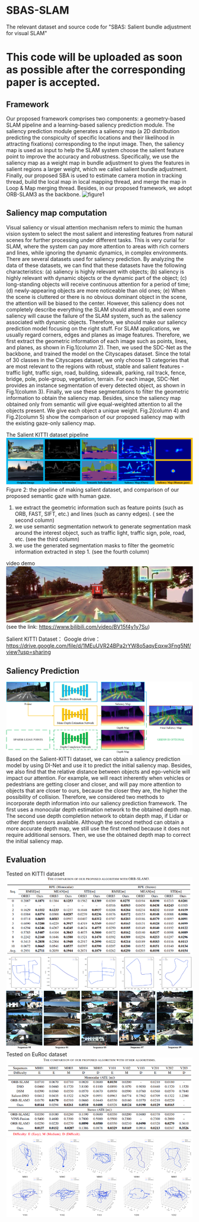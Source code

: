 # SBAS-SLAM
The relevant dataset and source code for "SBAS: Salient bundle adjustment for visual SLAM"
# This code will be uploaded as soon as possible after the corresponding paper is accepted.
## Framework
Our proposed framework comprises two components: a geometry-based SLAM pipeline and a learning-based saliency prediction module. The saliency prediction module generates a saliency map (a 2D distribution predicting the conspicuity of specific locations and their likelihood in attracting fixations) corresponding to the input image. Then, the saliency map is used as input to help the SLAM system choose the salient feature point to improve the accuracy and robustness. Specifically, we use the saliency map as a weight map in bundle adjustment to gives the features in salient regions a larger weight, which we called salient bundle adjustment. Finally, our proposed SBA is used to estimate camera motion in tracking thread, build the local map in local mapping thread, and merge the map in Loop & Map merging thread. Besides, in our proposed framework, we adopt ORB-SLAM3 as the backbone.
![figure1](/framework.png)

## Saliency map computation
Visual saliency or visual attention mechanism refers to mimic the human vision system to select the most salient and interesting features from natural scenes for further processing under different tasks. This is very curial for SLAM, where the system can pay more attention to areas with rich corners and lines, while ignoring the dynamic dynamics, in complex environments. There are several datasets used for saliency prediction. By analyzing the data of these datasets, we can find that these datasets have the following characteristics: 
(a) saliency is highly relevant with objects; 
(b) saliency is highly relevant with dynamic objects or the dynamic part of the object; 
(c) long-standing objects will receive continuous attention for a period of time; 
(d) newly-appearing objects are more noticeable than old ones; 
(e) When the scene is cluttered or there is no obvious dominant object in the scene, the attention will be biased to the center. 
However, this saliency does not completely describe everything the SLAM should attend to, and even some saliency will cause the failure of the SLAM system, such as the saliency associated with dynamic objects. Therefore, we should make our saliency prediction model focusing on the right stuff. 
For SLAM applications, we usually regard corners, edges and planes as image features. Therefore, we first extract the geometric information of each image such as points, lines, and planes, as shown in Fig.1(column 2). Then, we used the SDC-Net as the backbone, and trained the model on the Cityscapes dataset. Since the total of 30 classes in the Cityscapes dataset, we only choose 13 categories that are most relevant to the regions with robust, stable and salient features - traffic light, traffic sign, road, building, sidewalk, parking, rail track, fence, bridge, pole, pole-group, vegetation, terrain. For each image, SDC-Net provides an instance segmentation of every detected object, as shown in Fig.1(column 3). Finally, we use these segmentations to filter the geometric information to obtain the saliency map. Besides, since the saliency map obtained only from semantic will give equal-weighted attention to all the objects present. We give each object a unique weight. Fig.2(column 4) and Fig.2(column 5) show the comparison of our proposed saliency map with the existing gaze-only saliency map. 

The Salient KITTI dataset pipeline
![figure2](/figure/figure1.jpg)
Figure 2: the pipeline of making salient dataset, and comparison of our proposed semantic gaze with human gaze. 
1) we extract the geometric information such as feature points (such as ORB, FAST, SIFT, etc.) and lines (such as canny edges). ( see the second column)
2) we use semantic segmentation network to generate segmentation mask around the interest object, such as traffic light, traffic sign, pole, road, etc. (see the third column)
3) we use the generated segmentation masks to filter the geometric information extracted in step 1. (see the fourth column)

video demo
![BV15f4y1y7Su](/figure/figure3.png)(see the link: https://www.bilibili.com/video/BV15f4y1y7Su)


Salient KITTI Dataset：
Google drive： https://drive.google.com/file/d/1MEuUVR24BPa2rYW8o5aqyEqxw3Fng5Nf/view?usp=sharing

## Saliency Prediction
![figure3](/figure/saliency.png)
Based on the Salient-KITTI dataset, we can obtain a saliency prediction model by using DI-Net and use it to predict the initial saliency map. Besides, we also find that the relative distance between objects and ego-vehicle will impact our attention. For example, we will react inherently when vehicles or pedestrians are getting closer and closer, and will pay more attention to objects that are closer to ours, because the closer they are, the higher the possibility of collision. Therefore, we considered two methods to incorporate depth information into our saliency prediction framework. The first uses a monocular depth estimation network to the obtained depth map. The second use depth completion network to obtain depth map, if Lidar or other depth sensors available. Although the second method can obtain a more accurate depth map, we still use the first method because it does not require additional sensors. Then, we use the obtained depth map to correct the initial saliency map.

## Evaluation
Tested on KITTI dataset
![figure4](/figure/kitti1.png)
![figure5](/figure/kitti2.png)
Tested on EuRoc dataset
![figure6](/figure/euroc1.png)
![figure7](/figure/euroc2.png)
